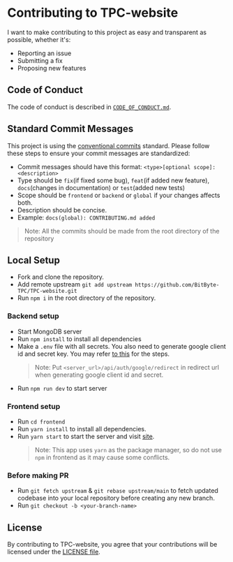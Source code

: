 # Contributing to TPC-website

I want to make contributing to this project as easy and transparent as possible, whether it's:

- Reporting an issue
- Submitting a fix
- Proposing new features

## Code of Conduct

The code of conduct is described in [`CODE_OF_CONDUCT.md`](CODE_OF_CONDUCT.md).

## Standard Commit Messages

This project is using the [conventional commits](https://www.conventionalcommits.org/en/v1.0.0-beta.2/) standard. Please follow these steps to ensure your
commit messages are standardized:

- Commit messages should have this format:
  `<type>[optional scope]: <description>`
- Type should be `fix`(if fixed some bug), `feat`(if added new feature), `docs`(changes in documentation) or `test`(added new tests)
- Scope should be `frontend` or `backend` or `global` if your changes affects both.
- Description should be concise.
- Example: `docs(global): CONTRIBUTING.md added`

> Note: All the commits should be made from the root directory of the repository

## Local Setup

- Fork and clone the repository.
- Add remote upstream `git add upstream https://github.com/BitByte-TPC/TPC-website.git`
- Run `npm i` in the root directory of the repository.

### Backend setup

- Start MongoDB server
- Run `npm install` to install all dependencies
- Make a `.env` file with all secrets. You also need to generate google client id and secret key. You may refer [to this](https://developers.google.com/identity/protocols/oauth2https://developers.google.com/adwords/api/docs/guides/authentication#create_a_client_id_and_client_secret) for the steps.
  > Note: Put `<server_url>/api/auth/google/redirect` in redirect url when generating google client id and secret.
- Run `npm run dev` to start server

### Frontend setup

- Run `cd frontend`
- Run `yarn install` to install all dependencies.
- Run `yarn start` to start the server and visit [site](http://localhost:3000).
  > Note: This app uses `yarn` as the package manager, so do not use `npm` in frontend as it may cause some conflicts.

### Before making PR

- Run `git fetch upstream` & `git rebase upstream/main` to fetch updated codebase into your local repository before creating any new branch.
- Run `git checkout -b <your-branch-name>`

## License

By contributing to TPC-website, you agree that your contributions will be licensed
under the [LICENSE file](LICENSE).
